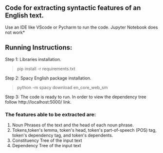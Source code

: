 ## Code for extracting syntactic features of an English text.

Use an IDE like VScode or Pycharm to run the code. Jupyter Notebook does not work*

## Running Instructions:
Step 1: Libraries installation.
>pip install -r requirements.txt

Step 2: Spacy English package installation.
>python -m spacy download en_core_web_sm

Step 3: The code is ready to run. In order to view the dependency tree follow http://localhost:5000/ link.


### The features able to be extracted are:

1. Noun Phrases of the text and the head of each noun phrase.
2. Tokens,token's lemma, token's head, token's part-of-speech (POS) tag, token's dependency tag, and token's dependents.
3. Constituency Tree of the input text
4. Dependency Tree of the input text
